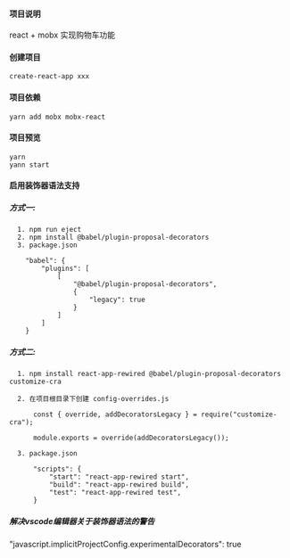 #### 项目说明
react + mobx 实现购物车功能

#### 创建项目
```
create-react-app xxx
```

#### 项目依赖
```
yarn add mobx mobx-react
```

#### 项目预览
```
yarn 
yann start
```

#### 启用装饰器语法支持

#####  方式一:
```
  1. npm run eject
  2. npm install @babel/plugin-proposal-decorators
  3. package.json

    "babel": {
        "plugins": [
            [
                "@babel/plugin-proposal-decorators",
                {
                    "legacy": true
                }
            ]
        ]
    }
```  

#####  方式二:
``` 
  1. npm install react-app-rewired @babel/plugin-proposal-decorators customize-cra

  2. 在项目根目录下创建 config-overrides.js

      const { override, addDecoratorsLegacy } = require("customize-cra");

      module.exports = override(addDecoratorsLegacy());
  
  3. package.json

      "scripts": {
          "start": "react-app-rewired start",
          "build": "react-app-rewired build",
          "test": "react-app-rewired test",
      }
```  

#####  解决vscode编辑器关于装饰器语法的警告

  "javascript.implicitProjectConfig.experimentalDecorators": true
            